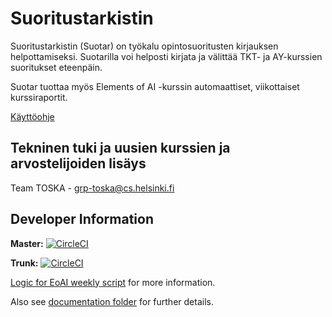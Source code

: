 # Suoritustarkistin
Suoritustarkistin (Suotar) on työkalu opintosuoritusten kirjauksen helpottamiseksi. Suotarilla voi helposti kirjata ja välittää TKT- ja AY-kurssien suoritukset eteenpäin.

Suotar tuottaa myös Elements of AI -kurssin automaattiset, viikottaiset kurssiraportit.

[Käyttöohje](kayttoohje.md)

## Tekninen tuki ja uusien kurssien ja arvostelijoiden lisäys
Team TOSKA - grp-toska@cs.helsinki.fi

## Developer Information
**Master:** [![CircleCI](https://circleci.com/gh/UniversityOfHelsinkiCS/suoritustarkistin/tree/master.svg?style=svg)](https://circleci.com/gh/UniversityOfHelsinkiCS/suoritustarkistin/tree/master)

**Trunk:** [![CircleCI](https://circleci.com/gh/UniversityOfHelsinkiCS/suoritustarkistin/tree/trunk.svg?style=svg)](https://circleci.com/gh/UniversityOfHelsinkiCS/suoritustarkistin/tree/trunk)

[Logic for EoAI weekly script](documentation/Suoritustarkistin_WeeklyEoAICreditMarkupScript.png) for more information.

Also see [documentation folder](documentation/) for further details.